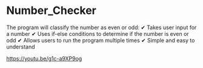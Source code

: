 # Number_Checker
The program will classify the number as even or odd:
✔ Takes user input for a number
✔ Uses if-else conditions to determine if the number is even or odd
✔ Allows users to run the program multiple times
✔ Simple and easy to understand

https://youtu.be/g1c-a9XP9og
